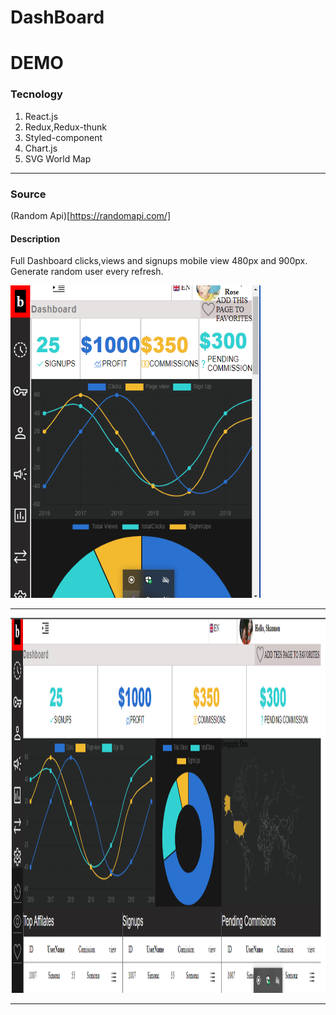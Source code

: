 # DashBoard

# DEMO 

### Tecnology

1. React.js
2. Redux,Redux-thunk
3. Styled-component
4. Chart.js
5. SVG World Map

---

### Source 

(Random Api)[https://randomapi.com/]

#### Description

Full Dashboard clicks,views and signups mobile view 480px and 900px.
Generate random user every refresh.


<img src="./src/assets/s1.png" width="400" height="500"/>

---
 
<img src="./src/assets/s2.png" width="1000" height="600"/>

---
